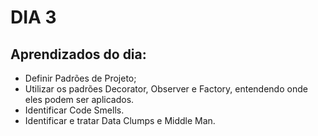 # DIA 3

## Aprendizados do dia:
* Definir Padrões de Projeto;
* Utilizar os padrões Decorator, Observer e Factory, entendendo onde eles podem ser aplicados.
* Identificar Code Smells.
* Identificar e tratar Data Clumps e Middle Man.


